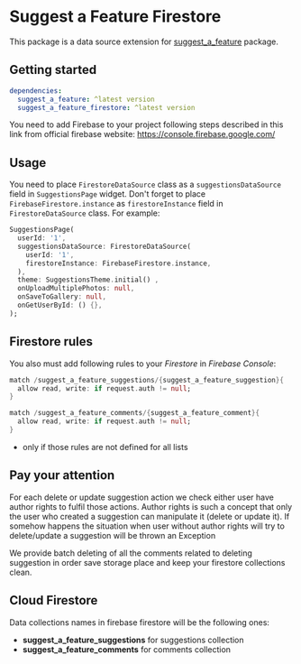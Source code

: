 # Suggest a Feature Firestore

This package is a data source extension for
[suggest_a_feature](https://pub.dev/packages/suggest_a_feature) package.

## Getting started

```yaml
dependencies:
  suggest_a_feature: ^latest version
  suggest_a_feature_firestore: ^latest version
```

You need to add Firebase to your project following steps described in this link from official firebase website:
<https://console.firebase.google.com/>

## Usage

You need to place `FirestoreDataSource` class as a `suggestionsDataSource` field in `SuggestionsPage` widget. Don't forget to place `FirebaseFirestore.instance` as `firestoreInstance` field in `FirestoreDataSource` class.
For example:

```dart
SuggestionsPage(
  userId: '1',
  suggestionsDataSource: FirestoreDataSource(
    userId: '1',
    firestoreInstance: FirebaseFirestore.instance,
  ),
  theme: SuggestionsTheme.initial() ,
  onUploadMultiplePhotos: null,
  onSaveToGallery: null,
  onGetUserById: () {},
);
```

## Firestore rules

You also must add following rules to your *Firestore* in *Firebase Console*:

```dart
match /suggest_a_feature_suggestions/{suggest_a_feature_suggestion}{
  allow read, write: if request.auth != null;
}

match /suggest_a_feature_comments/{suggest_a_feature_comment}{
  allow read, write: if request.auth != null;
}
```

* only if those rules are not defined for all lists

## Pay your attention

For each delete or update suggestion action we check either user have author rights to fulfil those actions. Author rights is such a concept that only the user who created a suggestion can manipulate it (delete or update it). If somehow happens the situation when user without author rights will try to delete/update a suggestion will be thrown an Exception

We provide batch deleting of all the comments related to deleting suggestion in order save storage place and keep your firestore collections clean.

## Cloud Firestore

Data collections names in firebase firestore will be the following ones:

* **suggest_a_feature_suggestions** for suggestions collection
* **suggest_a_feature_comments** for comments collection
